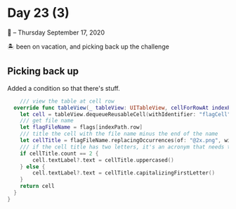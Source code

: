 # Day 23 (3)
:calendar: – Thursday September 17, 2020

:desert_island: been on vacation, and picking back up the challenge

## Picking back up

Added a condition so that there's stuff.

```swift
    /// view the table at cell row
  override func tableView(_ tableView: UITableView, cellForRowAt indexPath: IndexPath) -> UITableViewCell {
    let cell = tableView.dequeueReusableCell(withIdentifier: "flagCell", for: indexPath)
    /// get file name
    let flagFileName = flags[indexPath.row]
    /// title the cell with the file name minus the end of the name
    let cellTitle = flagFileName.replacingOccurrences(of: "@2x.png", with: "")
    /// if the cell title has two letters, it's an acronym that needs to be capitalized
    if cellTitle.count == 2 {
        cell.textLabel?.text = cellTitle.uppercased()
    } else {
        cell.textLabel?.text = cellTitle.capitalizingFirstLetter()
    }
    return cell
  }
}
```
